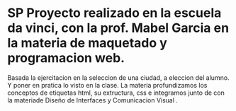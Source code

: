 # SP Proyecto realizado en la escuela da vinci, con la prof. Mabel Garcia en la materia de maquetado y programacion web. 
Basada la ejercitacion en la seleccion de una ciudad, a eleccion del alumno. Y poner en pratica lo visto en la clase.
La materia profundizamos los conceptos de etiquetas html, su extructura, css e integramos junto de con la materiade Diseño de Interfaces y Comunicacion Visual .
